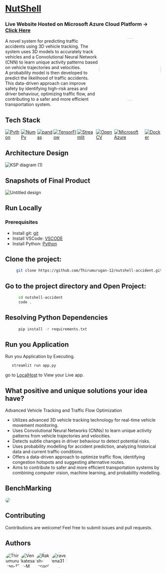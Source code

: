 # <a href= "https://nutshell.azurewebsites.net/">NutShell</a> 
### Live Website Hosted on Microsoft Azure Cloud Platform ->  [Click Here](https://nutshell.azurewebsites.net/)
<a href="https://nutshell.azurewebsites.net/">
    <img align="right" width="200" src="https://github.com/Thirumurugan-12/nutshell-accident/assets/127939893/28036c6e-61db-4481-9a9f-4220e4539a9e" style="border-radius: 50%">
</a>
A novel system for predicting traffic accidents using 3D vehicle tracking. The system uses 3D models to accurately track vehicles and a Convolutional Neural Network (CNN) to learn unique activity patterns based on vehicle trajectories and velocities. 
<br>
A probability model is then developed to predict the likelihood of traffic accidents. This data-driven approach can improve safety by identifying high-risk areas and driver behaviour, optimizing traffic flow, and contributing to a safer and more efficient transportation system.


## Tech Stack
<div style="display:flex; justify-content:space-around;">
    <a href="https://www.python.org/"><img src="https://img.shields.io/badge/Python-3776AB?style=for-the-badge&logo=python&logoColor=white" alt="Python" /></a>
    <a href="https://numpy.org/"><img src="https://img.shields.io/badge/NumPy-013243?style=for-the-badge&logo=numpy&logoColor=white" alt="NumPy" /></a>
    <a href="https://pandas.pydata.org/"><img src="https://img.shields.io/badge/pandas-150458?style=for-the-badge&logo=pandas&logoColor=white" alt="pandas" /></a>
    <a href="https://www.tensorflow.org/"><img src="https://img.shields.io/badge/TensorFlow-FF6F00?style=for-the-badge&logo=tensorflow&logoColor=white" alt="TensorFlow" /></a>
    <a href="https://streamlit.io/"><img src="https://img.shields.io/badge/Streamlit-FF4B4B?style=for-the-badge&logo=streamlit&logoColor=white" alt="Streamlit" /></a>
    <a href="https://opencv.org/"><img src="https://img.shields.io/badge/OpenCV-5C3EE8?style=for-the-badge&logo=opencv&logoColor=white" alt="OpenCV" /></a>
    <a href="https://azure.microsoft.com/"><img src="https://img.shields.io/badge/Microsoft_Azure-0089D6?style=for-the-badge&logo=microsoft-azure&logoColor=white" alt="Microsoft Azure" /></a>
    <a href="https://www.docker.com/"><img src="https://img.shields.io/badge/Docker-2496ED?style=for-the-badge&logo=docker&logoColor=white" alt="Docker" /></a>
</div>


## Architecture Design

![KSP diagram (1)](https://github.com/Thirumurugan-12/nutshell-accident/assets/127939893/114c1acd-dab7-4260-834f-d23649e2cb3f)


## Snapshots of Final Product

![Untitled design](https://github.com/Thirumurugan-12/nutshell-accident/assets/127939893/b4b7ad1a-ed28-4d32-9a9f-50224ca46b87)



## Run Locally

### Prerequisites

- Install git: [git](https://git-scm.com/download/win)
- Install VSCode: [VSCODE](https://code.visualstudio.com/)
- Install Python: [Python](https://www.python.org/downloads/)

## **Clone the project:**

 ```bash
      git clone https://github.com/Thirumurugan-12/nutshell-accident.git
 ```

## **Go to the project directory and Open Project:**

```bash
      cd nutshell-accident
      code .

```
    
## Resolving Python Dependencies

   ```bash
         pip install -r requirements.txt
   ```

## Run you Application

  Run you Application by Executing. 
    </br>
```bash
   streamlit run app.py
```
go to [LocalHost](http://localhost:8501/) to View your Live app.

## What positive and unique solutions your idea have?

Advanced Vehicle Tracking and Traffic Flow Optimization

- Utilizes advanced 3D vehicle tracking technology for real-time vehicle movement monitoring.
- Uses Convolutional Neural Networks (CNNs) to learn unique activity patterns from vehicle trajectories and velocities.
- Detects subtle changes in driver behaviour to detect potential risks.
- Uses probability modelling for accident prediction, analyzing historical data and current traffic conditions.
- Offers a data-driven approach to optimize traffic flow, identifying congestion hotspots and suggesting alternative routes.
-  Aims to contribute to safer and more efficient transportation systems by combining computer vision, machine learning, and probability modelling. 


## BenchMarking

<img src="https://github.com/Thirumurugan-12/nutshell-accident/assets/127939893/f1e508ac-c66d-4b54-bcab-c9d2037c2233" style="border-radius: 50%">


## Contributing

Contributions are welcome! Feel free to submit issues and pull requests.


## Authors


<div style="display: flex; align-items: center;">
    <a href="https://github.com/Thirumurugan-12">
        <img src="https://github.com/Thirumurugan-12.png" alt="Thirumurugan-12" width="50" style="border-radius: 50%;">
    </a>
    <a href="https://github.com/Venkatesan-M">
        <img src="https://github.com/Venkatesan-M.png" alt="Venkatesan-M" width="50" style="border-radius: 50%;">
    </a>
        <a href="https://github.com/Raksh-iscool">
        <img src="https://github.com/Raksh-iscool.png" alt="Raksh-iscool" width="50" style="border-radius: 50%;">
    </a>
        <a href="https://github.com/raveena31">
        <img src="https://github.com/raveena31.png" alt="raveena31" width="50" style="border-radius: 50%;">
    </a>
</div>
